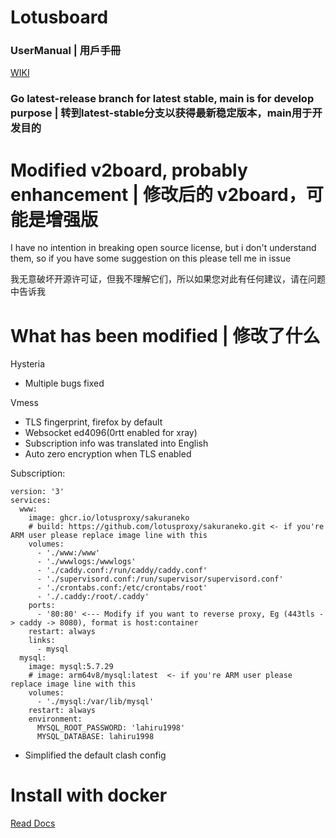 # Lotusboard
### UserManual | 用戶手冊

[WIKI](https://github.com/lotusproxy/lotusboard-docker/wiki)

### Go latest-release branch for latest stable, main is for develop purpose | 转到latest-stable分支以获得最新稳定版本，main用于开发目的

# Modified v2board, probably enhancement | 修改后的 v2board，可能是增强版

I have no intention in breaking open source license, but i don't understand them, so if you have some suggestion on this please tell me in issue

我无意破坏开源许可证，但我不理解它们，所以如果您对此有任何建议，请在问题中告诉我

# What has been modified | 修改了什么

Hysteria
 - Multiple bugs fixed

Vmess
 - TLS fingerprint, firefox by default
 - Websocket ed4096(0rtt enabled for xray)
 - Subscription info was translated into English
 - Auto zero encryption when TLS enabled

Subscription:
```
version: '3'
services:
  www:
    image: ghcr.io/lotusproxy/sakuraneko
    # build: https://github.com/lotusproxy/sakuraneko.git <- if you're ARM user please replace image line with this
    volumes:
      - './www:/www'
      - './wwwlogs:/wwwlogs'
      - './caddy.conf:/run/caddy/caddy.conf'
      - './supervisord.conf:/run/supervisor/supervisord.conf'
      - './crontabs.conf:/etc/crontabs/root'
      - './.caddy:/root/.caddy'
    ports:
      - '80:80' <--- Modify if you want to reverse proxy, Eg (443tls -> caddy -> 8080), format is host:container
    restart: always
    links:
      - mysql
  mysql:
    image: mysql:5.7.29
    # image: arm64v8/mysql:latest  <- if you're ARM user please replace image line with this
    volumes:
      - './mysql:/var/lib/mysql'
    restart: always
    environment:
      MYSQL_ROOT_PASSWORD: 'lahiru1998'
      MYSQL_DATABASE: lahiru1998

```
 - Simplified the default clash config

# Install with docker

[Read Docs](https://github.com/lotusproxy/lotusboard-docker/wiki)
